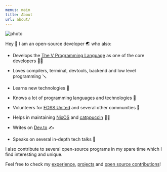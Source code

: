 ```yaml
---
menus: main
title: About
url: about/
---
```



![photo](/images/gophercon.jpg)

Hey 👋 I am an open-source developer 🌏 who also:

- Develops the [The V Programming Language](https://vlang.io) as one of the core developers 🧑‍🏭

- Loves compilers, terminal, devtools, backend and low level programming 🪛

- Learns new technologies 📓

- Knows a lot of programming languages and technologies 🤹

- Volunteers for [FOSS United](https://fossunited.org) and several other communities 🙌

- Helps in maintaining [NixOS](https://nixos.org/) and [catppuccin](https://github.com/catppuccin) 👨‍🚒

- Writes on [Dev.to](https://dev.to/) ✍️

- Speaks on several in-depth tech talks 🎤

I also contribute to several open-source programs in my spare time which I find interesting and unique.

Feel free to check my [experience](/experience), [projects](/projects) and [open source contributions](/open-source)!
